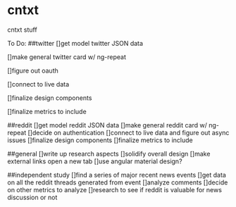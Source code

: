 # cntxt
cntxt stuff

To Do:
##twitter
[]get model twitter JSON data

[]make general twitter card w/ ng-repeat

[]figure out oauth

[]connect to live data

[]finalize design components

[]finalize metrics to include

##reddit
[]get model reddit JSON data
[]make general reddit card w/ ng-repeat
[]decide on authentication
[]connect to live data and figure out async issues
[]finalize design components
[]finalize metrics to include

##general
[]write up research aspects
[]solidify overall design
[]make external links open a new tab
[]use angular material design?

##independent study
[]find a series of major recent news events
[]get data on all the reddit threads generated from event
[]analyze comments
[]decide on other metrics to analyze
[]research to see if reddit is valuable for news discussion or not
